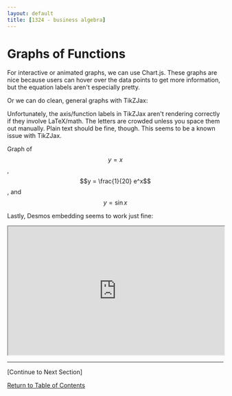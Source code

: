 ```yaml
---
layout: default
title: [1324 - business algebra]
---
```


Graphs of Functions
===

For interactive or animated graphs, we can use Chart.js.  These graphs are nice because users can hover over the data points to get more information, but the equation labels aren't especially pretty.

<div>
    <canvas id="myChart"></canvas>
</div>

Or we can do clean, general graphs with TikZJax:

<script type="text/tikz">
  \begin{tikzpicture}
    \draw (0,0) circle (0.5in);
    \draw [help lines] (-2,0) grid (2,4); 
    \draw [->] (-2.2,0) -- (2.2,0); 
    \draw [->] (0,0) -- (0,4.2); 
    \draw [green, thick, domain=-2:2] plot (\x, {4-\x*\x}); 
    \draw [domain=-2:2, samples=50] plot (\x, {1+cos(pi*\x r)});
  \end{tikzpicture}
</script>

Unfortunately, the axis/function labels in TikZJax aren't rendering correctly if they involve LaTeX/math.  The letters are crowded unless you space them out manually.  Plain text should be fine, though.  This seems to be a known issue with TikZJax.

<script type="text/tikz">
  \begin{tikzpicture}[domain=0:4] 
    \draw[very thin,color=gray] (-0.1,-1.1) grid (3.9,3.9);
    \draw[->] (-0.2,0) -- (4.2,0) node[right] {$x$}; 
    \draw[->] (0,-1.2) -- (0,4.2) node[above] {$y$};
    \draw[color=red]    plot (\x,\x)             node[right] {$f\,\,(x)$}; 
    \draw[color=blue]   plot (\x,{sin(\x r)})    node[right] {$h\,\,(x)$}; 
    \draw[color=orange] plot (\x,{0.05*exp(\x)}) node[right] {$g\,\,(x)$};
  \end{tikzpicture}
</script>
Graph of $$y = x$$, $$y = \frac{1}{20} e^x$$, and $$y = \sin{x}$$

Lastly, Desmos embedding seems to work just fine:

<iframe src="https://www.desmos.com/calculator/fs3lx8gptb" style="min-height:300px" width="100%"></iframe>
<script>
  // When using an embedded Desmos plot, the page normally displays an alert when the user tries to leave.  This script disables that alert.
  window.onbeforeunload = null;
</script>

---

[Continue to Next Section]

[Return to Table of Contents](00-index.html)

<script src="../Graphing Tools/chart.js">
</script>

<script src="../Graphing Tools/chartjs-plugin-functions.js">
</script>

<script src="02-graphs-of-functions.js">// Creates local chart and handles events
</script>